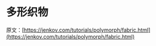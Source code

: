 # 多形织物

原文：[https://jenkov.com/tutorials/polymorph/fabric.html](https://jenkov.com/tutorials/polymorph/fabric.html)